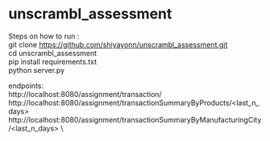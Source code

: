 # unscrambl_assessment
Steps on how to run : \
git clone https://github.com/shiyayonn/unscrambl_assessment.git \
cd unscrambl_assessment\
pip install requirements.txt\
python server.py

endpoints: \
http://localhost:8080/assignment/transaction/ <id> \
http://localhost:8080/assignment/transactionSummaryByProducts/<last_n_days> \
http://localhost:8080/assignment/transactionSummaryByManufacturingCity/<last_n_days> \
  
